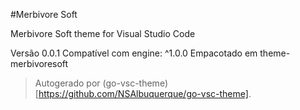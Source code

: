#Merbivore Soft

Merbivore Soft theme for Visual Studio Code

Versão 0.0.1
Compatível com engine: ^1.0.0
Empacotado em theme-merbivoresoft

> Autogerado por (go-vsc-theme)[https://github.com/NSAlbuquerque/go-vsc-theme].
